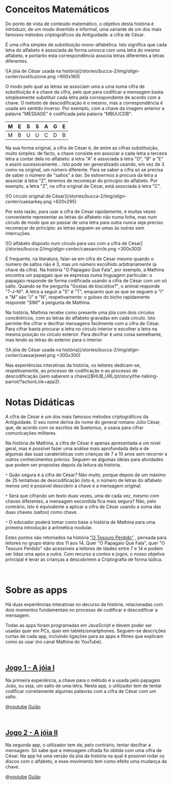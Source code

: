 # Conceitos Matemáticos
Do ponto de vista de conteúdo matemático, o objetivo desta história é introduzir, de um modo divertido e informal, uma variante de um dos mais famosos métodos criptográficos da Antiguidade: a cifra de César.

É uma cifra simples de substituição mono-alfabética. Isto significa que cada letra do alfabeto é associada de forma unívoca com uma letra do mesmo alfabeto, e portanto esta correspondência associa letras diferentes a letras diferentes.

![A jóia de César usada na história](/stories/bucca-2/img/_align-center_/sostituzione.png =900x160)

O modo pelo qual as letras se associam uma a uma numa cifra de substituição é a chave da cifra, pelo que para codificar a mensagem basta simplesmente substituir cada letra pela correspondente de acordo com a chave. O método de descodificação é o mesmo, mas a correspondência é usada em sentido inverso. Por exemplo, com a chave da imagem anterior a palavra "MESSAGE" é codificada pela palavra "MBUUCDB".

| M | E | S | S | A | G | E |
| ---- | ---- | ---- | ---- | ---- | ---- | ---- |
| M | B | U | U | C | D | B |

Na sua forma original, a cifra de César é, de entre as cifras substituição, muito simples: de facto, a chave consiste em associar a cada letra a terceira letra a contar dela no alfabeto: a letra "A" é associada à letra "D", "B" a "E" e assim sucessivamente... Isto pode ser generalizado usando, em vez de 3 como na original, um número diferente. Para se saber a cifra só se precisa de saber o número de "saltos" a dar. Se estivermos à procura da letra a associar à letra "Z", teremos de recomeçar do princípio do alfabeto. Por exemplo, a letra "Z", na cifra original de César, está associada à letra "C".


![O círculo original de César](/stories/bucca-2/img/_align-center_/caesarkey.png =620x295)


Por esta razão, para usar a cifra de César rapidamente, é muitas vezes conveniente representar as letras do alfabeto não numa linha, mas num círculo de modo que ao passar de uma letra para outra nunca seja preciso recomeçar do princípio: as letras seguem-se umas às outras sem interruções.

![O alfabeto disposto num círculo para uso com a cifra de César](/stories/bucca-2/img/_align-center_/caesarcircle.png =300x300)

É frequente, na literatura, falar-se em cifra de César mesmo quando o número de saltos não é 3, mas um número escolhido arbitrariamente (a chave da cifra).  Na história "O Papagaio Que Fala", por exemplo, a Mathina encontra um papagaio que se expressa numa linguagem particular: o papagaio responde de forma codificada usando a cifra de César com um só salto. Quando se lhe pergunta "Gostas de biscoitos?", o animal responde "T-J-N!". A letra a seguir a "S" é "T", enquanto que as que se seguem a "I" e "M" são "J" e "N", respetivamente: o guloso
do bicho rapidamente responde "SIM!" à pergunta de Mathina.
 
Na história, Mathina recebe como presente uma jóia com dois círculos concêntricos, com as letras do alfabeto gravadas em cada círculo.
Isto permite-lhe cifrar e decifrar mensagens facilmente com a cifra de César. Para cifrar basta procurar a letra no círculo interior e escolher a letra na mesma posição no círculo exterior. Para decifrar é uma coisa semelhante, mas lendo as letras do exterior para o interior.

![A jóia de César usada na história](/stories/bucca-2/img/_align-center_/caesarjewel.png =300x300)


Nas experiências interativas da história, os leitores dedicam-se, respetivamente, ao processo de codificação 
[]($HUB_URL/pt/story/the-talking-parrot/?actionLink=app1)
 e ao processo de descodificação 
[sem saberem a chave]($HUB_URL/pt/story/the-talking-parrot/?actionLink=app2).


# Notas Didáticas

A cifra de César é um dos mais famosos métodos criptográficos da Antiguidade.  O seu nome deriva do nome do general romano Júlio César, que, de acordo com os escritos de Suetonius, a usava para cifrar comunicações militares.

Na história de Mathina, a cifra de César é apenas apresentada a um nível geral, mas é possível fazer uma análise mais aprofundada dela e de algumas das suas caraterísticas com crianças de 7 a 10 anos sem recorrer a outros conhecimentos prévios. Seguem-se algumas ideias para atividades que podem ser propostas depois da leitura da história.

`*` Quão segura é a cifra de César? Não muito, porque depois de um máximo de 25 tentativas de descodificação (isto é, o número de letras do alfabeto menos um) é possível descobrir a chave e a mensagem original.

`*` Será que cifrando um texto duas vezes, uma de cada vez, mesmo com chaves diferentes, a mensagem escondida fica mais segura? Não, pelo contrário, isto é equivalente a aplicar a cifra de César usando a soma das duas chaves (saltos) como chave.

`*` O educador poderá tomar como base a história de Mathina para uma primeira introdução à aritmética modular.

Estes pontos são retomados na história 
["O Tesouro Perdido"]($HUB_URL/pt/story/the-lost-treasure/)
, pensada para leitores no grupo etário dos 11 aos 14. Quer "O Papagaio Que Fala", quer "O Tesouro Perdido" são acessíveis a leitores de idades entre 7 e 14 e podem ser lidas uma após a outra. Com recurso a contos e jogos, o nosso objetivo principal é levar as crianças a descobrirem a Criptografia de forma lúdica.

&nbsp;

# Sobre as apps

Há duas experiências interativas no decurso da história, relacionadas com dois momentos fundamentais no processo de codificar e descodificar a mensagem.

Todas as apps foram programadas em JavaScript e devem poder ser usadas quer em PCs, quer em tablets/smartphones. Seguem-se descrições curtas de cada app, incluindo ligações para as apps e filmes que explicam como as usar (no canal Mathina do YouTube).

&nbsp;

## [Jogo 1 - A jóia I]($HUB_URL/pt/story/the-talking-parrot/?actionLink=app1)

Na primeira experiência, a chave para o método é a usada pelo papagaio João, ou seja, um salto de uma letra. Nesta app, o utilizador tem de tentar codificar corretamente algumas palavras com a cifra de César com um salto.

@[youtube](OYrrdu4y_7E?_align-center_)
[Guião](/stories/bucca-2/transcripts/Script2-pt.pdf)

&nbsp;

## [Jogo 2 - A jóia II]($HUB_URL/pt/story/the-talking-parrot/?actionLink=app2)

Na segunda app, o utilizador tem de, pelo contrário, tentar decifrar a mensagem. Só sabe que a mensagem cifrada foi obtida com uma cifra de César.
Na app há uma versão da jóia da história na qual é possível rodar os discos com o alfabeto, e esse movimento tem como efeito uma mudança da chave.

@[youtube](OYrrdu4y_7E?_align-center_)
[Guião](/stories/bucca-2/transcripts/Script2-pt.pdf)

&nbsp;


